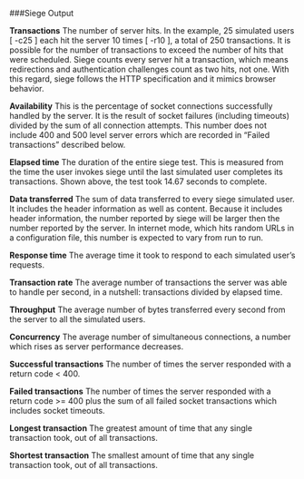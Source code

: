 ###Siege Output

**Transactions** The number of server hits. In the example, 25 simulated users [ -c25 ] each hit the server 10 times [ -r10 ], a total of 250 transactions. It is possible for the number of transactions to exceed the number of hits that were scheduled. Siege counts every server hit a transaction, which means redirections and authentication challenges count as two hits, not one. With this regard, siege follows the HTTP specification and it mimics browser behavior.

**Availability** This is the percentage of socket connections successfully handled by the server. It is the result of socket failures (including timeouts) divided by the sum of all connection attempts. This number does not include 400 and 500 level server errors which are recorded in “Failed transactions” described below.

**Elapsed time** The duration of the entire siege test. This is measured from the time the user invokes siege until the last simulated user completes its transactions. Shown above, the test took 14.67 seconds to complete.

**Data transferred** The sum of data transferred to every siege simulated user. It includes the header information as well as content. Because it includes header information, the number reported by siege will be larger then the number reported by the server. In internet mode, which hits random URLs in a configuration file, this number is expected to vary from run to run.

**Response time** The average time it took to respond to each simulated user’s requests.

**Transaction rate** The average number of transactions the server was able to handle per second, in a nutshell: transactions divided by elapsed time.

**Throughput** The average number of bytes transferred every second from the server to all the simulated users.

**Concurrency** The average number of simultaneous connections, a number which rises as server performance decreases.

**Successful transactions** The number of times the server responded with a return code < 400.

**Failed transactions** The number of times the server responded with a return code >= 400 plus the sum of all failed socket transactions which includes socket timeouts.

**Longest transaction** The greatest amount of time that any single transaction took, out of all transactions.

**Shortest transaction** The smallest amount of time that any single transaction took, out of all transactions.